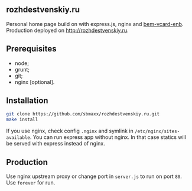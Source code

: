 ## rozhdestvenskiy.ru
Personal home page build on with express.js, nginx and [bem-vcard-enb](https://github.com/sbmaxx/bem-vcard-enb).
Production deployed on http://rozhdestvenskiy.ru.

## Prerequisites
* node;
* grunt;
* git;
* nginx [optional].

## Installation
```bash
git clone https://github.com/sbmaxx/rozhdestvenskiy.ru.git
make install
```

If you use nginx, check config `.nginx` and symlink in `/etc/nginx/sites-available`.
You can run express app without nginx. In that case statics will be served with express instead of nginx.

## Production
Use nginx upstream proxy or change port in `server.js` to run on port `80`. Use `forever` for run.
